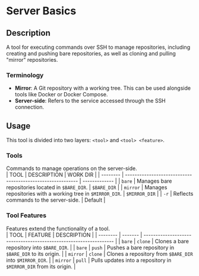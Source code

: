 # Server Basics

## Description
A tool for executing commands over SSH to manage repositories, including creating and pushing bare repositories, as well as cloning and pulling "mirror" repositories.

### Terminology
- **Mirror**: A Git repository with a working tree. This can be used alongside tools like Docker or Docker Compose.
- **Server-side**: Refers to the service accessed through the SSH connection.

## Usage
This tool is divided into two layers: `<tool>` and `<tool> <feature>`.

### Tools
Commands to manage operations on the server-side.  
| TOOL     | DESCRIPTION                                                | WORK DIR      |
| -------- | ---------------------------------------------------------- | ------------- |
| `bare`   | Manages bare repositories located in `$BARE_DIR`.          | `$BARE_DIR`   |
| `mirror` | Manages repositories with a working tree in `$MIRROR_DIR`. | `$MIRROR_DIR` |
| `-r`     | Reflects commands to the server-side.                      | Default       |

### Tool Features
Features extend the functionality of a tool.  
| TOOL     | FEATURE | DESCRIPTION                                                       |
| -------- | ------- | ----------------------------------------------------------------- |
| `bare`   | `clone` | Clones a bare repository into `$BARE_DIR`.                        |
| `bare`   | `push`  | Pushes a bare repository in `$BARE_DIR` to its origin.            |
| `mirror` | `clone` | Clones a repository from `$BARE_DIR` into `$MIRROR_DIR`.          |
| `mirror` | `pull`  | Pulls updates into a repository in `$MIRROR_DIR` from its origin. |